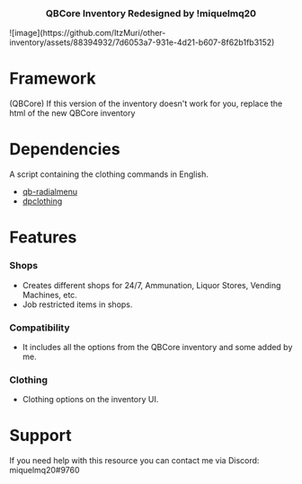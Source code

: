 <div align='center'><h3><a>QBCore Inventory Redesigned by !miquelmq20</a></h3></div>
![image](https://github.com/ItzMuri/other-inventory/assets/88394932/7d6053a7-931e-4d21-b607-8f62b1fb3152)

# Framework

(QBCore) If this version of the inventory doesn't work for you, replace the html of the new QBCore inventory

# Dependencies
A script containing the clothing commands in English.

- [qb-radialmenu](https://github.com/qbcore-framework/qb-radialmenu)
- [dpclothing](https://github.com/andristum/dpclothing)

# Features

### Shops

- Creates different shops for 24/7, Ammunation, Liquor Stores, Vending Machines, etc.
- Job restricted items in shops.

### Compatibility

- It includes all the options from the QBCore inventory and some added by me.

### Clothing

- Clothing options on the inventory UI.

# Support
If you need help with this resource you can contact me via Discord: miquelmq20#9760
